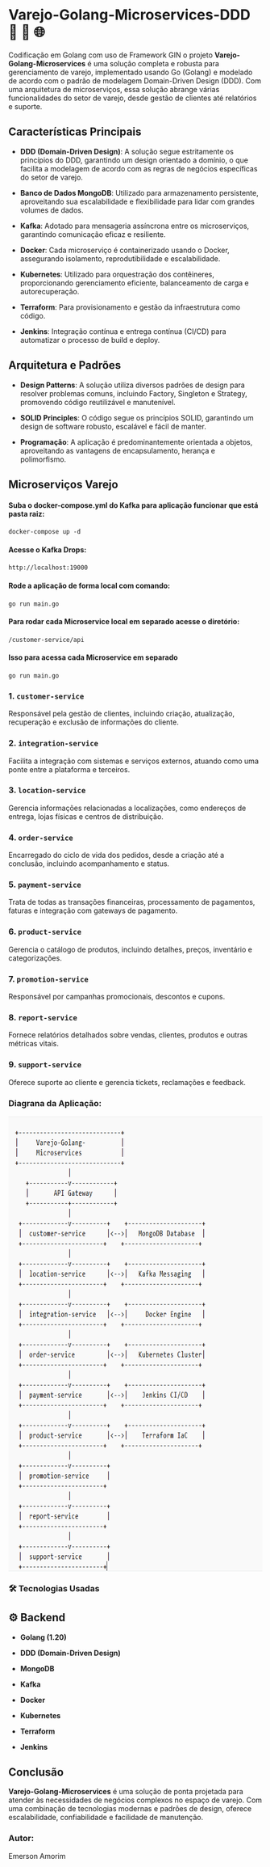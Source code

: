 # Varejo-Golang-Microservices-DDD 🚀 🔄 🌐

Codificação em Golang com uso de Framework GIN o projeto **Varejo-Golang-Microservices** é uma solução completa e robusta para gerenciamento de varejo, implementado usando Go (Golang) e modelado de acordo com o padrão de modelagem Domain-Driven Design (DDD). Com uma arquitetura de microserviços, essa solução abrange várias funcionalidades do setor de varejo, desde gestão de clientes até relatórios e suporte.

## Características Principais

- **DDD (Domain-Driven Design)**: A solução segue estritamente os princípios do DDD, garantindo um design orientado a domínio, o que facilita a modelagem de acordo com as regras de negócios específicas do setor de varejo.

- **Banco de Dados MongoDB**: Utilizado para armazenamento persistente, aproveitando sua escalabilidade e flexibilidade para lidar com grandes volumes de dados.

- **Kafka**: Adotado para mensageria assíncrona entre os microserviços, garantindo comunicação eficaz e resiliente.

- **Docker**: Cada microserviço é containerizado usando o Docker, assegurando isolamento, reprodutibilidade e escalabilidade.

- **Kubernetes**: Utilizado para orquestração dos contêineres, proporcionando gerenciamento eficiente, balanceamento de carga e autorecuperação.

- **Terraform**: Para provisionamento e gestão da infraestrutura como código.

- **Jenkins**: Integração contínua e entrega contínua (CI/CD) para automatizar o processo de build e deploy.

## Arquitetura e Padrões

- **Design Patterns**: A solução utiliza diversos padrões de design para resolver problemas comuns, incluindo Factory, Singleton e Strategy, promovendo código reutilizável e manutenível.

- **SOLID Principles**: O código segue os princípios SOLID, garantindo um design de software robusto, escalável e fácil de manter.

- **Programação**: A aplicação é predominantemente orientada a objetos, aproveitando as vantagens de encapsulamento, herança e polimorfismo.



## Microserviços Varejo

#### Suba o docker-compose.yml do Kafka para aplicação funcionar que está pasta raiz:
```
docker-compose up -d
```

#### Acesse o Kafka Drops:
```
http://localhost:19000
```

#### Rode a aplicação de forma local com comando:

```
go run main.go
```

#### Para rodar cada Microservice local em separado acesse o diretório:
```
/customer-service/api
```
#### Isso para acessa cada Microservice em separado
```
go run main.go
```



### 1. `customer-service`
Responsável pela gestão de clientes, incluindo criação, atualização, recuperação e exclusão de informações do cliente.

### 2. `integration-service`
Facilita a integração com sistemas e serviços externos, atuando como uma ponte entre a plataforma e terceiros.

### 3. `location-service`
Gerencia informações relacionadas a localizações, como endereços de entrega, lojas físicas e centros de distribuição.

### 4. `order-service`
Encarregado do ciclo de vida dos pedidos, desde a criação até a conclusão, incluindo acompanhamento e status.

### 5. `payment-service`
Trata de todas as transações financeiras, processamento de pagamentos, faturas e integração com gateways de pagamento.

### 6. `product-service`
Gerencia o catálogo de produtos, incluindo detalhes, preços, inventário e categorizações.

### 7. `promotion-service`
Responsável por campanhas promocionais, descontos e cupons.

### 8. `report-service`
Fornece relatórios detalhados sobre vendas, clientes, produtos e outras métricas vitais.

### 9. `support-service`
Oferece suporte ao cliente e gerencia tickets, reclamações e feedback.

### Diagrana da Aplicação:

<img align="center" height="900" width="720" src="https://github.com/emersonamorim-dev/Varejo-Golang-Microservices-DDD/blob/main/common/diagram.png" />

 ### 🛠 Tecnologias Usadas

## ⚙️ Backend
- **Golang (1.20)**
   
- **DDD (Domain-Driven Design)**
  
- **MongoDB**
  
- **Kafka**
  
- **Docker**
  
- **Kubernetes**
  
- **Terraform**

- **Jenkins**




## Conclusão

**Varejo-Golang-Microservices** é uma solução de ponta projetada para atender às necessidades de negócios complexos no espaço de varejo. Com uma combinação de tecnologias modernas e padrões de design, oferece escalabilidade, confiabilidade e facilidade de manutenção.




### Autor:
Emerson Amorim

